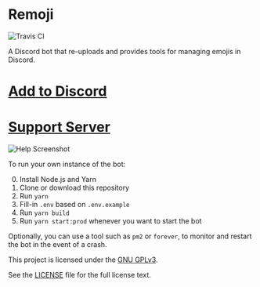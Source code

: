 # Remoji

![Travis CI](https://travis-ci.org/shinotheshino/remoji-bot.svg?branch=master)

A Discord bot that re-uploads and provides tools for managing emojis in Discord.

# [Add to Discord](https://discord.com/oauth2/authorize?client_id=781606551349231667&permissions=1074056192&scope=bot)

# [Support Server](https://discord.gg/WhbncjXPXN)

![Help Screenshot](https://i.imgur.com/2SNyBZo.png)

To run your own instance of the bot:

0.  Install Node.js and Yarn
1.  Clone or download this repository
2.  Run `yarn`
3.  Fill-in `.env` based on `.env.example`
4.  Run `yarn build`
5.  Run `yarn start:prod` whenever you want to start the bot

Optionally, you can use a tool such as `pm2` or `forever`, to monitor and restart the bot in the event of a crash.

This project is licensed under the [GNU GPLv3](https://www.gnu.org/licenses/).

See the [LICENSE](LICENSE) file for the full license text.
